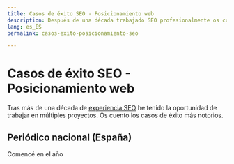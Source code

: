 ```yaml
---
title: Casos de éxito SEO - Posicionamiento web
description: Después de una década trabajado SEO profesionalmente os cuento mis aprendizajes
lang: es_ES
permalink: casos-exito-posicionamiento-seo

---
```


# Casos de éxito SEO - Posicionamiento web

Tras más de una década de [experiencia SEO](experiencia-seo) he tenido la oportunidad de trabajar en múltiples proyectos. Os cuento los casos de éxito más notorios.

## Periódico nacional (España)

Comencé en el año
<!--stackedit_data:
eyJoaXN0b3J5IjpbMzg1MTM4MDI0LDEwMjg0NzU1MDBdfQ==
-->